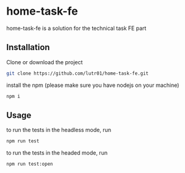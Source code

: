 # home-task-fe

home-task-fe is a solution for the technical task FE part

## Installation

Clone or download the project 

```bash
git clone https://github.com/lutr01/home-task-fe.git
```

install the npm (please make sure you have nodejs on your machine)

```bash
npm i
```

## Usage

to run the tests in the headless mode, run

```bash
npm run test
```

to run the tests in the headed mode, run

```bash
npm run test:open
``` 